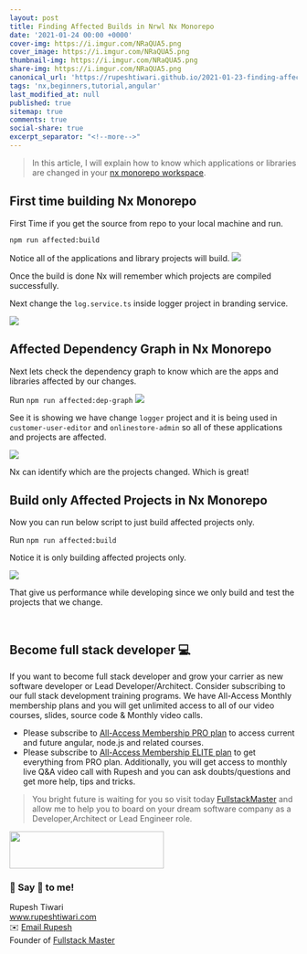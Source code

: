```yaml
---
layout: post
title: Finding Affected Builds in Nrwl Nx Monorepo
date: '2021-01-24 00:00 +0000'
cover-img: https://i.imgur.com/NRaQUA5.png
cover_image: https://i.imgur.com/NRaQUA5.png
thumbnail-img: https://i.imgur.com/NRaQUA5.png
share-img: https://i.imgur.com/NRaQUA5.png
canonical_url: 'https://rupeshtiwari.github.io/2021-01-23-finding-affected-builds-in-nrwl-nx-monorepo/'
tags: 'nx,beginners,tutorial,angular'
last_modified_at: null
published: true
sitemap: true
comments: true
social-share: true
excerpt_separator: "<!--more-->"
---
```


> In this article, I will explain how to know which applications or libraries are changed in your [nx monorepo workspace](https://nx.dev). 


## First time building Nx Monorepo

First Time if you get the source from repo to your local machine and run. 
 
 
 `npm run affected:build`
 
 Notice all of the applications and library projects will build. 
![](https://i.imgur.com/9Wi4QC3.png)

Once the build is done Nx  will remember which projects are compiled successfully. 

Next change the `log.service.ts` inside logger project in branding service. 

 ![](https://i.imgur.com/fnKoKcA.png)

## Affected Dependency Graph in Nx Monorepo

Next lets check the dependency graph to know which are the apps and libraries affected by our changes. 

Run `npm run affected:dep-graph`
![](https://i.imgur.com/e7bnd0Z.png)


See it is showing we have change `logger` project and it is being used in `customer-user-editor` and `onlinestore-admin` so all of these applications and projects are affected. 

![](https://i.imgur.com/NDhsfDS.png)

Nx can identify which are the projects changed. Which is great! 

## Build only Affected Projects in Nx Monorepo

Now you can run below script to just build affected projects only. 


Run `npm run affected:build`

Notice it is only building affected projects only. 

![](https://i.imgur.com/2EQaucL.png)


That give us performance while developing since we only build and test the projects that we change.



<br/>

## Become full stack developer 💻

If you want to become full stack developer and grow your carrier as new software developer or Lead Developer/Architect. Consider subscribing to our full stack development training programs. We have All-Access Monthly membership plans and you will get unlimited access to all of our video courses, slides, source code & Monthly video calls.

- Please subscribe to [All-Access Membership PRO plan](https://www.fullstackmaster.net/pro) to access current and future angular, node.js and related courses.
- Please subscribe to [All-Access Membership ELITE plan](https://www.fullstackmaster.net/elite) to get everything from PRO plan. Additionally, you will get access to monthly live Q&A video call with Rupesh and you can ask doubts/questions and get more help, tips and tricks.

> You bright future is waiting for you so visit today [FullstackMaster](www.fullstackmaster.net) and allow me to help you to board on your dream software company as a Developer,Architect or Lead Engineer role.
<a href="https://www.fullstackmaster.net">
    <img height="65" src="https://i.imgur.com/9OCLciM.png" width="270">
</a>
 

<br/>

### 💖 Say 👋 to me! 

<div> 
Rupesh Tiwari </div><div>
<a href="https://www.rupeshtiwari.com"> www.rupeshtiwari.com</a> </div><div>
✉️ <a href="mailto:fullstackmaster1@gmail.com?subject=Hi"> Email Rupesh</a> </div><div>
Founder of <a href="https://www.fullstackmaster.net"> Fullstack Master</a></div><div>
</div>
